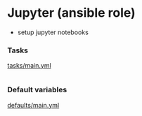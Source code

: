 # Jupyter (ansible role)

* setup jupyter notebooks

### Tasks

[tasks/main.yml](tasks/main.yml)

```yaml

```

### Default variables

[defaults/main.yml](defaults/main.yml)

```yaml

```